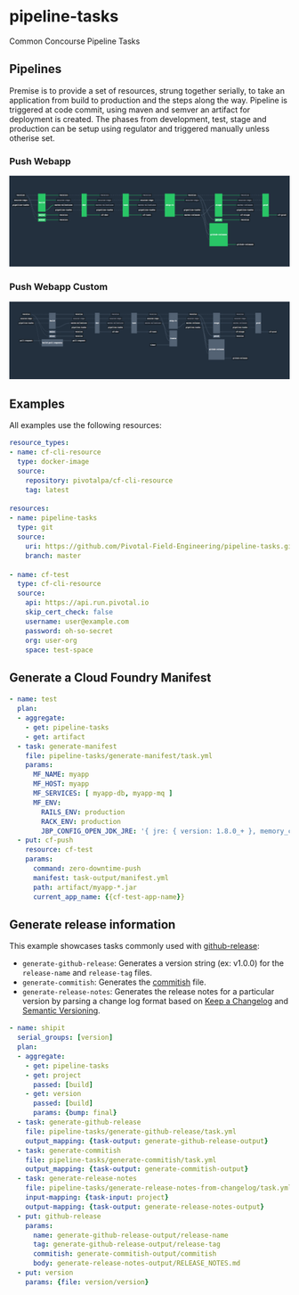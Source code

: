 # pipeline-tasks
Common Concourse Pipeline Tasks

## Pipelines
Premise is to provide a set of resources, strung together serially, to take an application from build to production and the steps along the way. Pipeline is triggered at code commit, using maven and semver an artifact for deployment is created. The phases from development, test, stage and production can be setup using regulator and triggered manually unless otherise set.

### Push Webapp
![Push Webapp Base](./images/push-webapp-base.png)

### Push Webapp Custom
![Push Webapp Extras](./images/push-webapp-extras.png)


## Examples

All examples use the following resources:

```yaml
resource_types:
- name: cf-cli-resource
  type: docker-image
  source:
    repository: pivotalpa/cf-cli-resource
    tag: latest

resources:
- name: pipeline-tasks
  type: git
  source:
    uri: https://github.com/Pivotal-Field-Engineering/pipeline-tasks.git
    branch: master

- name: cf-test
  type: cf-cli-resource
  source:
    api: https://api.run.pivotal.io
    skip_cert_check: false
    username: user@example.com
    password: oh-so-secret
    org: user-org
    space: test-space
```

## Generate a Cloud Foundry Manifest

```yaml
- name: test
  plan:
  - aggregate:
    - get: pipeline-tasks
    - get: artifact
  - task: generate-manifest
    file: pipeline-tasks/generate-manifest/task.yml
    params:
      MF_NAME: myapp
      MF_HOST: myapp
      MF_SERVICES: [ myapp-db, myapp-mq ]
      MF_ENV:
        RAILS_ENV: production
        RACK_ENV: production
        JBP_CONFIG_OPEN_JDK_JRE: '{ jre: { version: 1.8.0_+ }, memory_calculator: { stack_threads: 200 } }'
  - put: cf-push
    resource: cf-test
    params:
      command: zero-downtime-push
      manifest: task-output/manifest.yml
      path: artifact/myapp-*.jar
      current_app_name: {{cf-test-app-name}}
```

## Generate release information

This example showcases tasks commonly used with [github-release](https://github.com/concourse/github-release-resource):
* `generate-github-release`: Generates a version string (ex: v1.0.0) for the `release-name` and `release-tag` files.
* `generate-commitish`: Generates the [commitish](https://stackoverflow.com/questions/23303549/what-are-commit-ish-and-tree-ish-in-git) file.
* `generate-release-notes`: Generates the release notes for a particular version by parsing a change log format based on [Keep a Changelog](http://keepachangelog.com/en/1.0.0/) and [Semantic Versioning](http://semver.org/spec/v2.0.0.html).

```yaml
- name: shipit
  serial_groups: [version]
  plan:
  - aggregate:
    - get: pipeline-tasks
    - get: project
      passed: [build]
    - get: version
      passed: [build]
      params: {bump: final}
  - task: generate-github-release
    file: pipeline-tasks/generate-github-release/task.yml
    output_mapping: {task-output: generate-github-release-output}
  - task: generate-commitish
    file: pipeline-tasks/generate-commitish/task.yml
    output_mapping: {task-output: generate-commitish-output}
  - task: generate-release-notes
    file: pipeline-tasks/generate-release-notes-from-changelog/task.yml
    input-mapping: {task-input: project}
    output-mapping: {task-output: generate-release-notes-output}
  - put: github-release
    params:
      name: generate-github-release-output/release-name
      tag: generate-github-release-output/release-tag
      commitish: generate-commitish-output/commitish
      body: generate-release-notes-output/RELEASE_NOTES.md
  - put: version
    params: {file: version/version}

```
